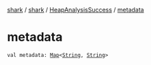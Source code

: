 [shark](../../index.md) / [shark](../index.md) / [HeapAnalysisSuccess](index.md) / [metadata](./metadata.md)

# metadata

`val metadata: `[`Map`](https://kotlinlang.org/api/latest/jvm/stdlib/kotlin.collections/-map/index.html)`<`[`String`](https://kotlinlang.org/api/latest/jvm/stdlib/kotlin/-string/index.html)`, `[`String`](https://kotlinlang.org/api/latest/jvm/stdlib/kotlin/-string/index.html)`>`
